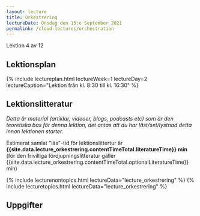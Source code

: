 ```yaml
---
layout: lecture
title: Orkestrering
lectureDate: Onsdag den 15:e September 2021
permalink: /cloud-lectures/orchestration 
---
```

Lektion 4 av 12

## Lektionsplan

{% include lectureplan.html lectureWeek=1 lectureDay=2 lectureCaption="Lektion från kl. 8:30 till kl. 16:30" %}

## Lektionslitteratur
*Detta är material (artiklar, videoer, blogs, podcasts etc) som är den teoretiska bas för denna lektion, det antas att du har läst/set/lystnad detta innan lektionen starter.*

Estimerat samlat "läs"-tid för lektionslittertur är **{{site.data.lecture_orkestrering.contentTimeTotal.literatureTime}} min** (för den frivilliga fördjupningslitteratur gäller {{site.data.lecture_orkestrering.contentTimeTotal.optionalLiteratureTime}} min)

{% include lecturenontopics.html lectureData="lecture_orkestrering" %}
{% include lecturetopics.html lectureData="lecture_orkestrering" %}

## Uppgifter

